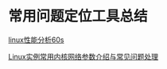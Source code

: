 # 常用问题定位工具总结

[linux性能分析60s](https://cloud.tencent.com/developer/article/1861335)



[Linux实例常用内核网络参数介绍与常见问题处理](https://help.aliyun.com/document_detail/41334.html#:~:text=%E6%96%B9%E6%B3%95%E4%B8%80%EF%BC%9A%E9%80%9A%E8%BF%87%2Fproc%2Fsys%2F%E7%9B%AE%E5%BD%95%E6%9F%A5%E7%9C%8B%E5%92%8C%E4%BF%AE%E6%94%B9%E5%86%85%E6%A0%B8%E5%8F%82%E6%95%B0%201%20%E6%9F%A5%E7%9C%8B%E5%86%85%E6%A0%B8%E5%8F%82%E6%95%B0%EF%BC%9A%E4%BD%BF%E7%94%A8%20cat%20%E5%91%BD%E4%BB%A4%E6%9F%A5%E7%9C%8B%E5%AF%B9%E5%BA%94%E6%96%87%E4%BB%B6%E7%9A%84%E5%86%85%E5%AE%B9%EF%BC%8C%E6%89%A7%E8%A1%8C%E4%BB%A5%E4%B8%8B%E5%91%BD%E4%BB%A4%EF%BC%8C%E6%9F%A5%E7%9C%8B%20net.ipv4.tcp_tw_recycle%20%E7%9A%84%E5%80%BC%E3%80%82%20cat,echo%20%E5%91%BD%E4%BB%A4%E4%BF%AE%E6%94%B9%E5%86%85%E6%A0%B8%E5%8F%82%E6%95%B0%E5%AF%B9%E5%BA%94%E7%9A%84%E6%96%87%E4%BB%B6%EF%BC%8C%E6%89%A7%E8%A1%8C%E4%BB%A5%E4%B8%8B%E5%91%BD%E4%BB%A4%EF%BC%8C%E5%B0%86%20net.ipv4.tcp_tw_recycle%20%E7%9A%84%E5%80%BC%E4%BF%AE%E6%94%B9%E4%B8%BA0%E3%80%82%20echo%20%220%22%20%3E%20%2Fproc%2Fsys%2Fnet%2Fipv4%2Ftcp_tw_recycle)
